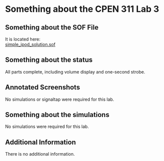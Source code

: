 # Something about the CPEN 311 Lab 3
## Something about the SOF File
It is located here:  
[simple_ipod_solution.sof](./rtl/simple_ipod_solution.sof)  

## Something about the status
All parts complete, including volume display and one-second strobe.  

## Annotated Screenshots
No simulations or signaltap were required for this lab.  

## Something about the simulations
No simulations were required for this lab.  

## Additional Information
There is no additional information.  
